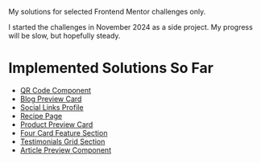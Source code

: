 My solutions for selected Frontend Mentor challenges only.

I started the challenges in November 2024 as a side project. My progress will be slow, but hopefully steady.

# Implemented Solutions So Far

- [QR Code Component](https://thomasweitzel.github.io/frontend-mentor/qr-code-component/dist/)
- [Blog Preview Card](https://thomasweitzel.github.io/frontend-mentor/blog-preview-card/dist/)
- [Social Links Profile](https://thomasweitzel.github.io/frontend-mentor/social-links-profile/dist/)
- [Recipe Page](https://thomasweitzel.github.io/frontend-mentor/recipe-page/dist/)
- [Product Preview Card](https://thomasweitzel.github.io/frontend-mentor/product-preview-card/dist/)
- [Four Card Feature Section](https://thomasweitzel.github.io/frontend-mentor/four-card-feature-section/dist/)
- [Testimonials Grid Section](https://thomasweitzel.github.io/frontend-mentor/testimonials-grid-section/dist/)
- [Article Preview Component](https://thomasweitzel.github.io/frontend-mentor/article-preview-component/dist/)
